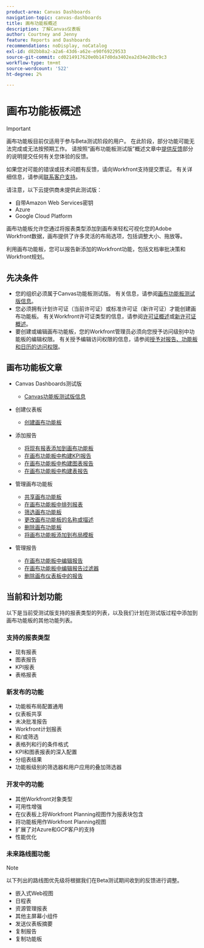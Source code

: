 ```yaml
---
product-area: Canvas Dashboards
navigation-topic: canvas-dashboards
title: 画布功能板概述
description: 了解Canvas仪表板
author: Courtney and Jenny
feature: Reports and Dashboards
recommendations: noDisplay, noCatalog
exl-id: d82bb8a2-a2a6-43d6-a62e-e90f69229533
source-git-commit: cd0214917620e0b147d0da3402ea2d34e28bc9c3
workflow-type: tm+mt
source-wordcount: '522'
ht-degree: 2%

---
```


# 画布功能板概述

>[!IMPORTANT]
>
>画布功能板目前仅适用于参与Beta测试阶段的用户。 在此阶段，部分功能可能无法完成或无法按预期工作。 请按照“画布功能板测试版”概述文章中[提供反馈](/help/quicksilver/product-announcements/betas/canvas-dashboards-beta/canvas-dashboards-beta-information.md#provide-feedback)部分的说明提交任何有关您体验的反馈。
>
>如果您对可能的错误或技术问题有反馈，请向Workfront支持提交票证。 有关详细信息，请参阅[联系客户支持](/help/quicksilver/workfront-basics/tips-tricks-and-troubleshooting/contact-customer-support.md)。
>
>请注意，以下云提供商未提供此测试版：
>
>* 自带Amazon Web Services密钥
>* Azure
>* Google Cloud Platform

画布功能板允许您通过将报表类型添加到画布来轻松可视化您的Adobe Workfront数据，画布提供了许多灵活的布局选项，包括调整大小、拖放等。

利用画布功能板，您可以报告新添加的Workfront功能，包括文档审批决策和Workfront规划。


## 先决条件

* 您的组织必须属于Canvas功能板测试版。 有关信息，请参阅[画布功能板测试版信息](/help/quicksilver/product-announcements/betas/canvas-dashboards-beta/canvas-dashboards-beta-information.md)。
* 您必须拥有计划许可证（当前许可证）或标准许可证（新许可证）才能创建画布功能板。 有关Workfront许可证类型的信息，请参阅[许可证概述](/help/quicksilver/administration-and-setup/add-users/access-levels-and-object-permissions/wf-licenses.md)或[新许可证概述](/help/quicksilver/administration-and-setup/add-users/how-access-levels-work/licenses-overview.md)。
* 要创建或编辑画布功能板，您的Workfront管理员必须向您授予访问级别中功能板的编辑权限。 有关授予编辑访问权限的信息，请参阅[授予对报告、功能板和日历的访问权限](/help/quicksilver/administration-and-setup/add-users/configure-and-grant-access/grant-access-reports-dashboards-calendars.md)。

## 画布功能板文章

* Canvas Dashboards测试版

   * [Canvas功能板测试版信息](/help/quicksilver/product-announcements/betas/canvas-dashboards-beta/canvas-dashboards-beta-information.md)

* 创建仪表板

   * [创建画布功能板](/help/quicksilver/reports-and-dashboards/canvas-dashboards/create-dashboards/create-dashboards.md)

* 添加报告

   * [将现有报表添加到画布功能板](/help/quicksilver/reports-and-dashboards/canvas-dashboards/add-reports/add-existing-report.md)
   * [在画布功能板中构建KPI报告](/help/quicksilver/reports-and-dashboards/canvas-dashboards/add-reports/build-kpi-report.md)
   * [在画布功能板中构建图表报告](/help/quicksilver/reports-and-dashboards/canvas-dashboards/add-reports/build-chart-report.md)
   * [在画布功能板中构建表报告](/help/quicksilver/reports-and-dashboards/canvas-dashboards/add-reports/build-table-report.md)

* 管理画布功能板

   * [共享画布功能板](/help/quicksilver/reports-and-dashboards/canvas-dashboards/manage-canvas-dashboards/share-canvas-dashboard.md)
   * [在画布功能板中排列报表](/help/quicksilver/reports-and-dashboards/canvas-dashboards/manage-canvas-dashboards/arrange-reports-in-dashboard.md)
   * [筛选画布功能板](/help/quicksilver/reports-and-dashboards/canvas-dashboards/manage-canvas-dashboards/filter-canvas-dashboard.md)
   * [更改画布功能板的名称或描述](/help/quicksilver/reports-and-dashboards/canvas-dashboards/manage-canvas-dashboards/change-name-or-description-of-dashboard.md)
   * [删除画布功能板](/help/quicksilver/reports-and-dashboards/canvas-dashboards/manage-canvas-dashboards/delete-a-canvas-dashboard.md)
   * [将画布功能板添加到布局模板](/help/quicksilver/reports-and-dashboards/canvas-dashboards/manage-canvas-dashboards/add-dashboard-to-layout-template.md)

* 管理报告

   * [在画布功能板中编辑报告](/help/quicksilver/reports-and-dashboards/canvas-dashboards/manage-reports/edit-a-report.md)
   * [在画布功能板中编辑报告过滤器](/help/quicksilver/reports-and-dashboards/canvas-dashboards/manage-reports/edit-report-filters.md)
   * [删除画布仪表板中的报告](/help/quicksilver/reports-and-dashboards/canvas-dashboards/manage-reports/delete-a-report.md)

## 当前和计划功能

以下是当前受测试版支持的报表类型的列表，以及我们计划在测试版过程中添加到画布功能板的其他功能列表。

### 支持的报表类型

* 现有报表
* 图表报告
* KPI报表
* 表格报表

### 新发布的功能

* 功能板布局配置通用
* 仪表板共享
* 未决批准报告
* Workfront计划报表
* 和/或筛选
* 表格列和行的条件格式
* KPI和图表报表的深入配置
* 分组表结果
* 功能板级别的筛选器和用户应用的叠加筛选器


### 开发中的功能

* 其他Workfront对象类型
* 可用性增强
* 在仪表板上将Workfront Planning视图作为报表块包含
* 将功能板用作Workfront Planning视图
* 扩展了对Azure和GCP客户的支持
* 性能优化

### 未来路线图功能

>[!NOTE]
>
>以下列出的路线图优先级将根据我们在Beta测试期间收到的反馈进行调整。

* 嵌入式Web视图
* 日程表
* 资源管理报表
* 其他主屏幕小组件
* 发送仪表板摘要
* 复制报告
* 复制功能板


